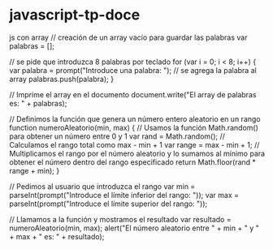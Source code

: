 # javascript-tp-doce
js con array 
//  creación de un array vacío para guardar las palabras
var palabras = [];

// se pide que introduzca 8 palabras por teclado
for (var i = 0; i < 8; i++) {
    var palabra = prompt("Introduce una palabra: ");
    // se agrega la palabra al array
    palabras.push(palabra);
}

// Imprime el array en el documento
document.write("El array de palabras es: " + palabras);

// Definimos la función que genera un número entero aleatorio en un rango
function numeroAleatorio(min, max) {
  // Usamos la función Math.random() para obtener un número entre 0 y 1
  var rand = Math.random();
  // Calculamos el rango total como max - min + 1
  var range = max - min + 1;
  // Multiplicamos el rango por el número aleatorio y lo sumamos al mínimo para obtener el número dentro del rango especificado
  return Math.floor(rand * range + min);
}

// Pedimos al usuario que introduzca el rango
var min = parseInt(prompt("Introduce el límite inferior del rango: "));
var max = parseInt(prompt("Introduce el límite superior del rango: "));

// Llamamos a la función y mostramos el resultado
var resultado = numeroAleatorio(min, max);
alert("El número aleatorio entre " + min + " y " + max + " es: " + resultado);
